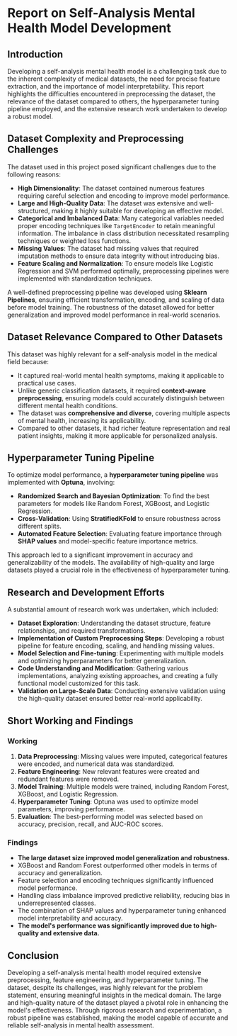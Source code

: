 # Report on Self-Analysis Mental Health Model Development

## Introduction
Developing a self-analysis mental health model is a challenging task due to the inherent complexity of medical datasets, the need for precise feature extraction, and the importance of model interpretability. This report highlights the difficulties encountered in preprocessing the dataset, the relevance of the dataset compared to others, the hyperparameter tuning pipeline employed, and the extensive research work undertaken to develop a robust model.

## Dataset Complexity and Preprocessing Challenges
The dataset used in this project posed significant challenges due to the following reasons:
- **High Dimensionality**: The dataset contained numerous features requiring careful selection and encoding to improve model performance.
- **Large and High-Quality Data**: The dataset was extensive and well-structured, making it highly suitable for developing an effective model.
- **Categorical and Imbalanced Data**: Many categorical variables needed proper encoding techniques like `TargetEncoder` to retain meaningful information. The imbalance in class distribution necessitated resampling techniques or weighted loss functions.
- **Missing Values**: The dataset had missing values that required imputation methods to ensure data integrity without introducing bias.
- **Feature Scaling and Normalization**: To ensure models like Logistic Regression and SVM performed optimally, preprocessing pipelines were implemented with standardization techniques.

A well-defined preprocessing pipeline was developed using **Sklearn Pipelines**, ensuring efficient transformation, encoding, and scaling of data before model training. The robustness of the dataset allowed for better generalization and improved model performance in real-world scenarios.

## Dataset Relevance Compared to Other Datasets
This dataset was highly relevant for a self-analysis model in the medical field because:
- It captured real-world mental health symptoms, making it applicable to practical use cases.
- Unlike generic classification datasets, it required **context-aware preprocessing**, ensuring models could accurately distinguish between different mental health conditions.
- The dataset was **comprehensive and diverse**, covering multiple aspects of mental health, increasing its applicability.
- Compared to other datasets, it had richer feature representation and real patient insights, making it more applicable for personalized analysis.

## Hyperparameter Tuning Pipeline
To optimize model performance, a **hyperparameter tuning pipeline** was implemented with **Optuna**, involving:
- **Randomized Search and Bayesian Optimization**: To find the best parameters for models like Random Forest, XGBoost, and Logistic Regression.
- **Cross-Validation**: Using **StratifiedKFold** to ensure robustness across different splits.
- **Automated Feature Selection**: Evaluating feature importance through **SHAP values** and model-specific feature importance metrics.

This approach led to a significant improvement in accuracy and generalizability of the models. The availability of high-quality and large datasets played a crucial role in the effectiveness of hyperparameter tuning.

## Research and Development Efforts
A substantial amount of research work was undertaken, which included:
- **Dataset Exploration**: Understanding the dataset structure, feature relationships, and required transformations.
- **Implementation of Custom Preprocessing Steps**: Developing a robust pipeline for feature encoding, scaling, and handling missing values.
- **Model Selection and Fine-tuning**: Experimenting with multiple models and optimizing hyperparameters for better generalization.
- **Code Understanding and Modification**: Gathering various implementations, analyzing existing approaches, and creating a fully functional model customized for this task.
- **Validation on Large-Scale Data**: Conducting extensive validation using the high-quality dataset ensured better real-world applicability.

## Short Working and Findings
### Working
1. **Data Preprocessing**: Missing values were imputed, categorical features were encoded, and numerical data was standardized.
2. **Feature Engineering**: New relevant features were created and redundant features were removed.
3. **Model Training**: Multiple models were trained, including Random Forest, XGBoost, and Logistic Regression.
4. **Hyperparameter Tuning**: Optuna was used to optimize model parameters, improving performance.
5. **Evaluation**: The best-performing model was selected based on accuracy, precision, recall, and AUC-ROC scores.

### Findings
- **The large dataset size improved model generalization and robustness.**
- XGBoost and Random Forest outperformed other models in terms of accuracy and generalization.
- Feature selection and encoding techniques significantly influenced model performance.
- Handling class imbalance improved predictive reliability, reducing bias in underrepresented classes.
- The combination of SHAP values and hyperparameter tuning enhanced model interpretability and accuracy.
- **The model's performance was significantly improved due to high-quality and extensive data.**

## Conclusion
Developing a self-analysis mental health model required extensive preprocessing, feature engineering, and hyperparameter tuning. The dataset, despite its challenges, was highly relevant for the problem statement, ensuring meaningful insights in the medical domain. The large and high-quality nature of the dataset played a pivotal role in enhancing the model's effectiveness. Through rigorous research and experimentation, a robust pipeline was established, making the model capable of accurate and reliable self-analysis in mental health assessment.
